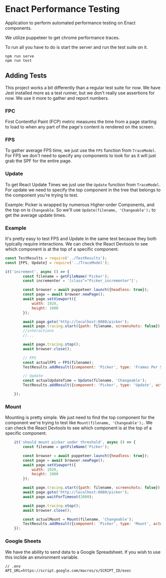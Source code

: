 # Enact Performance Testing

Application to perform automated performance testing on Enact components.

We utilize puppeteer to get chrome performance traces.


To run all you have to do is start the server and run the test suite on it.
```
npm run serve
npm run test
```

## Adding Tests

This project works a bit differently than a regular test suite for now. We have Jest installed more as a test runner, but we don't really use assertions for now. We use it more to gather and report numbers.

### FPC

First Contentful Paint (FCP) metric measures the time from a page starting to load to when any part of the page's content is rendered on the screen.

### FPS

To gather average FPS time, we just use the `FPS` function from `TraceModel`.
For FPS we don't need to specify any components to look for as it will just grab the SPF for the entire page.

### Update
To get React Update Times we just use the `Update` function from `TraceModel`. For update we need to specify the top component in the tree that belongs to the component you're trying to test.

Example: Picker is wrapped by numerous Higher-order Components, and the top on is `Changeable`. So we'll use `Update(filename, 'Changeable');` to get the average update times.

### Example

It's pretty easy to test FPS and Update in the same test because they both typically require interactions. We can check the React Devtools to see which component is at the top of a specific component.

```javascript
const TestResults = require('../TestResults');
const {FPS, Update} = require('../TraceModel');

it('increment', async () => {
		const filename = getFileName('Picker');
		const incrementer = '[class^="Picker_incrementer"]';

		const browser = await puppeteer.launch({headless: true});
		const page = await browser.newPage();
		await page.setViewport({
			width: 1920,
			height: 1080
		});

		await page.goto('http://localhost:8080/picker');
		await page.tracing.start({path: filename, screenshots: false});
		//interactions
		//...

		await page.tracing.stop();
		await browser.close();

		// FPS
		const actualFPS = FPS(filename);
		TestResults.addResult({component: 'Picker', type: 'Frames Per Second', actualValue: actualFPS});

		// Update
		const actualUpdateTime = Update(filename, 'Changeable');
		TestResults.addResult({component: 'Picker', type: 'Update', actualValue: actualUpdateTime});

	});
```

### Mount

Mounting is pretty simple. We just need to find the top component for the component we're trying to test like `Mount(filename, 'Changeable');`. We can check the React Devtools to see which component is at the top of a specific component.

```javascript
	it('should mount picker under threshold', async () => {
		const filename = getFileName('Picker');

		const browser = await puppeteer.launch({headless: true});
		const page = await browser.newPage();
		await page.setViewport({
			width: 1920,
			height: 1080
		});

		await page.tracing.start({path: filename, screenshots: false});
		await page.goto('http://localhost:8080/picker');
		await page.waitForTimeout(2000);

		await page.tracing.stop();
		await browser.close();

		const actualMount = Mount(filename, 'Changeable');
		TestResults.addResult({component: 'Picker', type: 'Mount', actualValue: actualMount});
	});
```

### Google Sheets
We have the ability to send data to a Google Spreadsheet. If you wish to use this inclide an environment variable. 

```
// .env
API_URL=https://script.google.com/macros/s/SCRIPT_ID/exec
```
